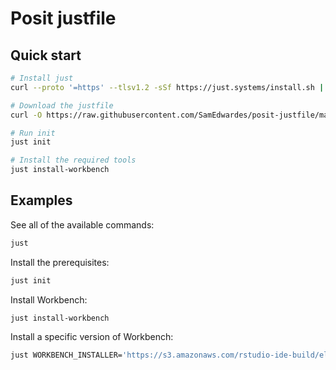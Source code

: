 # Posit justfile

## Quick start

```bash
# Install just
curl --proto '=https' --tlsv1.2 -sSf https://just.systems/install.sh | bash -s -- --to /usr/local/bin

# Download the justfile
curl -O https://raw.githubusercontent.com/SamEdwardes/posit-justfile/main/justfile

# Run init
just init

# Install the required tools
just install-workbench
```

## Examples

See all of the available commands:

```bash
just
```

Install the prerequisites:

```bash
just init
```

Install Workbench:

```bash
just install-workbench
```

Install a specific version of Workbench:

```bash
just WORKBENCH_INSTALLER='https://s3.amazonaws.com/rstudio-ide-build/electron/jammy/amd64/rstudio-2022.12.0-353-amd64.deb' install-workbench



